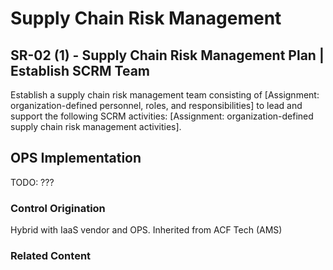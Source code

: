# Supply Chain Risk Management
## SR-02 (1) - Supply Chain Risk Management Plan | Establish SCRM Team

Establish a supply chain risk management team consisting of [Assignment: organization-defined personnel, roles, and responsibilities] to lead and support the following SCRM activities: [Assignment: organization-defined supply chain risk management activities].

## OPS Implementation

TODO: ???

### Control Origination

Hybrid with IaaS vendor and OPS. Inherited from ACF Tech (AMS)

### Related Content
